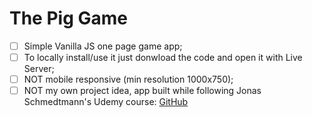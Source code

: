 # The Pig Game
- [ ] Simple Vanilla JS one page game app;
- [ ] To locally install/use it just donwload the code and open it with Live Server;
- [ ] NOT mobile responsive (min resolution 1000x750);
- [ ] NOT my own project idea, app built while following Jonas Schmedtmann's Udemy course: [GitHub](https://github.com/jonasschmedtmann)
